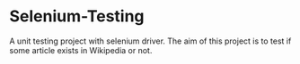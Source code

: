 # Selenium-Testing
A unit testing project with selenium driver. The aim of this project is to test if some article exists in Wikipedia or not.
